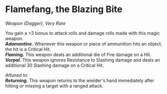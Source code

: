 # Flamefang, the Blazing Bite
*Weapon (Dagger), Very Rare*

You gain a +3 bonus to attack rolls and damage rolls made with this magic weapon.  
***Adamantine.*** Whenever this weapon or piece of ammunition hits an object, the hit is a Critical Hit.  
***Flaming.*** This weapon deals an additional die of Fire damage on a Hit.  
***Vorpal.*** This weapon ignores Resistance to Slashing damage and deals an additional 30 Slashing damage on a Critical Hit.

*Attuned to:*  
***Returning.*** This weapon returns to the wielder's hand immediately after hitting or missing a target with a ranged attack.  